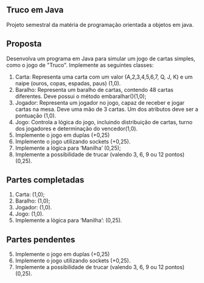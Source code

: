 ## Truco em Java

Projeto semestral da matéria de programação orientada a objetos em java.

## Proposta

Desenvolva um programa em Java para simular um jogo de cartas simples, como o jogo de "Truco". Implemente as seguintes classes:

1. Carta: Representa uma carta com um valor (A,2,3,4,5,6,7, Q, J, K) e um naipe (ouros, copas, espadas, paus) (1,0).
2. Baralho: Representa um baralho de cartas, contendo 48 cartas diferentes. Deve possui o método embaralhar()(1,0);
3. Jogador: Representa um jogador no jogo, capaz de receber e jogar cartas na mesa. Deve uma mão de 3 cartas. Um dos atributos deve ser a pontuação (1,0).
4. Jogo: Controla a lógica do jogo, incluindo distribuição de cartas, turno dos jogadores e determinação do vencedor(1,0).
5. Implemente o jogo em duplas (+0,25)
6. Implemente o jogo utilizando sockets (+0,25).
7. Implemente a lógica para ‘Manilha’ (0,25);
8. Implemente a possibilidade de trucar (valendo 3, 6, 9 ou 12 pontos) (0,25).

## Partes completadas

1. Carta: (1,0);
2. Baralho: (1,0);
3. Jogador: (1,0).
4. Jogo: (1,0).
5. Implemente a lógica para ‘Manilha’: (0,25).

## Partes pendentes

5. Implemente o jogo em duplas (+0,25)
6. Implemente o jogo utilizando sockets (+0,25).
7. Implemente a possibilidade de trucar (valendo 3, 6, 9 ou 12 pontos) (0,25).
